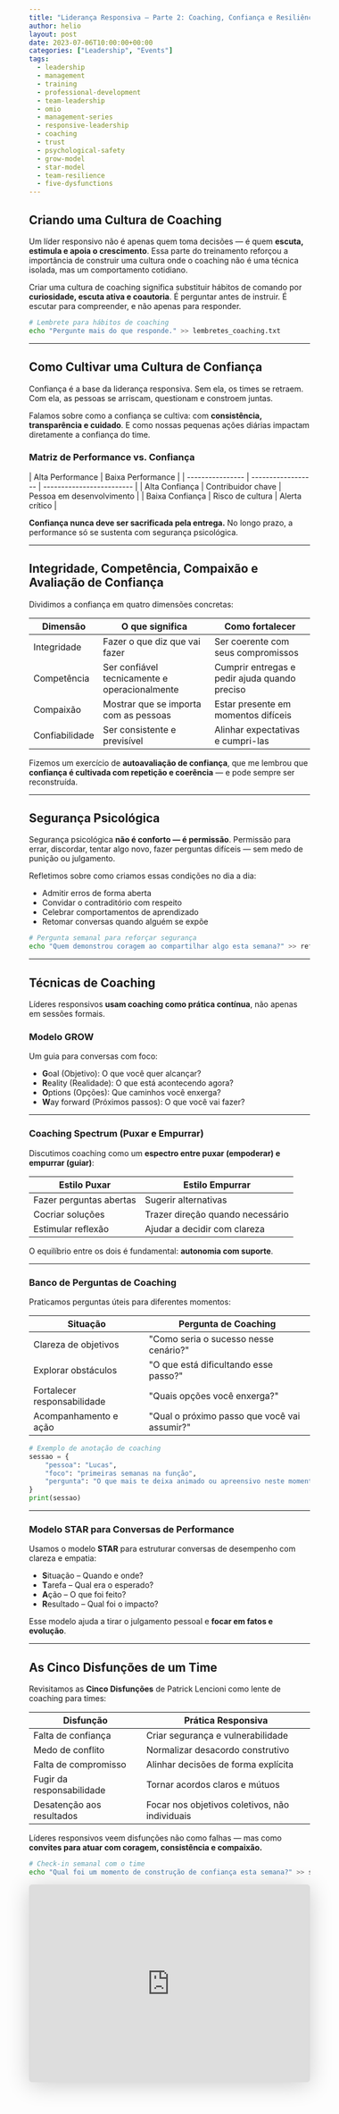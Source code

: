 ```yaml
---
title: "Liderança Responsiva – Parte 2: Coaching, Confiança e Resiliência em Equipe"
author: helio
layout: post
date: 2023-07-06T10:00:00+00:00
categories: ["Leadership", "Events"]
tags:
  - leadership
  - management
  - training
  - professional-development
  - team-leadership
  - omio
  - management-series
  - responsive-leadership
  - coaching
  - trust
  - psychological-safety
  - grow-model
  - star-model
  - team-resilience
  - five-dysfunctions
---
```


## Criando uma Cultura de Coaching

Um líder responsivo não é apenas quem toma decisões — é quem **escuta, estimula e apoia o crescimento**. Essa parte do treinamento reforçou a importância de construir uma cultura onde o coaching não é uma técnica isolada, mas um comportamento cotidiano.

Criar uma cultura de coaching significa substituir hábitos de comando por **curiosidade, escuta ativa e coautoria**. É perguntar antes de instruir. É escutar para compreender, e não apenas para responder.

```bash
# Lembrete para hábitos de coaching
echo "Pergunte mais do que responde." >> lembretes_coaching.txt
```

---

## Como Cultivar uma Cultura de Confiança

Confiança é a base da liderança responsiva. Sem ela, os times se retraem. Com ela, as pessoas se arriscam, questionam e constroem juntas.

Falamos sobre como a confiança se cultiva: com **consistência, transparência e cuidado**. E como nossas pequenas ações diárias impactam diretamente a confiança do time.

### Matriz de Performance vs. Confiança

| Alta Performance | Baixa Performance  |
| ---------------- | ------------------ | ------------------------- |
| Alta Confiança   | Contribuidor chave | Pessoa em desenvolvimento |
| Baixa Confiança  | Risco de cultura   | Alerta crítico            |

**Confiança nunca deve ser sacrificada pela entrega.** No longo prazo, a performance só se sustenta com segurança psicológica.

---

## Integridade, Competência, Compaixão e Avaliação de Confiança

Dividimos a confiança em quatro dimensões concretas:

| Dimensão       | O que significa                               | Como fortalecer                               |
| -------------- | --------------------------------------------- | --------------------------------------------- |
| Integridade    | Fazer o que diz que vai fazer                 | Ser coerente com seus compromissos            |
| Competência    | Ser confiável tecnicamente e operacionalmente | Cumprir entregas e pedir ajuda quando preciso |
| Compaixão      | Mostrar que se importa com as pessoas         | Estar presente em momentos difíceis           |
| Confiabilidade | Ser consistente e previsível                  | Alinhar expectativas e cumpri-las             |

Fizemos um exercício de **autoavaliação de confiança**, que me lembrou que **confiança é cultivada com repetição e coerência** — e pode sempre ser reconstruída.

---

## Segurança Psicológica

Segurança psicológica **não é conforto — é permissão**. Permissão para errar, discordar, tentar algo novo, fazer perguntas difíceis — sem medo de punição ou julgamento.

Refletimos sobre como criamos essas condições no dia a dia:

- Admitir erros de forma aberta
- Convidar o contraditório com respeito
- Celebrar comportamentos de aprendizado
- Retomar conversas quando alguém se expõe

```bash
# Pergunta semanal para reforçar segurança
echo "Quem demonstrou coragem ao compartilhar algo esta semana?" >> reflexoes_seguranca.txt
```

---

## Técnicas de Coaching

Líderes responsivos **usam coaching como prática contínua**, não apenas em sessões formais.

### Modelo GROW

Um guia para conversas com foco:

- **G**oal (Objetivo): O que você quer alcançar?
- **R**eality (Realidade): O que está acontecendo agora?
- **O**ptions (Opções): Que caminhos você enxerga?
- **W**ay forward (Próximos passos): O que você vai fazer?

---

### Coaching Spectrum (Puxar e Empurrar)

Discutimos coaching como um **espectro entre puxar (empoderar) e empurrar (guiar)**:

| Estilo Puxar            | Estilo Empurrar                  |
| ----------------------- | -------------------------------- |
| Fazer perguntas abertas | Sugerir alternativas             |
| Cocriar soluções        | Trazer direção quando necessário |
| Estimular reflexão      | Ajudar a decidir com clareza     |

O equilíbrio entre os dois é fundamental: **autonomia com suporte**.

---

### Banco de Perguntas de Coaching

Praticamos perguntas úteis para diferentes momentos:

| Situação                    | Pergunta de Coaching                         |
| --------------------------- | -------------------------------------------- |
| Clareza de objetivos        | "Como seria o sucesso nesse cenário?"        |
| Explorar obstáculos         | "O que está dificultando esse passo?"        |
| Fortalecer responsabilidade | "Quais opções você enxerga?"                 |
| Acompanhamento e ação       | "Qual o próximo passo que você vai assumir?" |

```python
# Exemplo de anotação de coaching
sessao = {
    "pessoa": "Lucas",
    "foco": "primeiras semanas na função",
    "pergunta": "O que mais te deixa animado ou apreensivo neste momento?"
}
print(sessao)
```

---

### Modelo STAR para Conversas de Performance

Usamos o modelo **STAR** para estruturar conversas de desempenho com clareza e empatia:

- **S**ituação – Quando e onde?
- **T**arefa – Qual era o esperado?
- **A**ção – O que foi feito?
- **R**esultado – Qual foi o impacto?

Esse modelo ajuda a tirar o julgamento pessoal e **focar em fatos e evolução**.

---

## As Cinco Disfunções de um Time

Revisitamos as **Cinco Disfunções** de Patrick Lencioni como lente de coaching para times:

| Disfunção                 | Prática Responsiva                             |
| ------------------------- | ---------------------------------------------- |
| Falta de confiança        | Criar segurança e vulnerabilidade              |
| Medo de conflito          | Normalizar desacordo construtivo               |
| Falta de compromisso      | Alinhar decisões de forma explícita            |
| Fugir da responsabilidade | Tornar acordos claros e mútuos                 |
| Desatenção aos resultados | Focar nos objetivos coletivos, não individuais |

Líderes responsivos veem disfunções não como falhas — mas como **convites para atuar com coragem, consistência e compaixão.**

```bash
# Check-in semanal com o time
echo "Qual foi um momento de construção de confiança esta semana?" >> saude_time.txt
```

<iframe class="speakerdeck-iframe" frameborder="0" src="https://speakerdeck.com/player/525cf6d9073f42f9b568c3881c951b9b?slide=9" title="Responsive Leadership" allowfullscreen="true" style="border: 0px; background: padding-box padding-box rgba(0, 0, 0, 0.1); margin: 0px; padding: 0px; border-radius: 6px; box-shadow: rgba(0, 0, 0, 0.2) 0px 5px 40px; width: 100%; height: auto; aspect-ratio: 560 / 394;" data-ratio="1.4213197969543148"></iframe>
